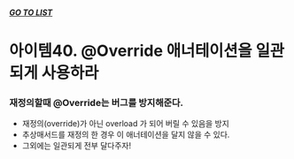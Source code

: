 ##### [GO TO LIST](../README.md)

# 아이템40. @Override 애너테이션을 일관되게 사용하라

### 재정의할때 @Override는 버그를 방지해준다.
- 재정의(override)가 아닌 overload 가 되어 버릴 수 있음을 방지
- 추상매서드를 재정의 한 경우 이 애너테이션을 달지 않을 수 있다.
- 그외에는 일관되게 전부 달다주자!
